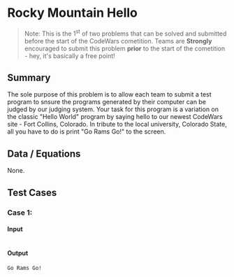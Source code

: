 # Rocky Mountain Hello
>Note: This is the 1<sup>st</sup> of two problems that can be solved and submitted before the start of the CodeWars cometition. Teams are **Strongly** encouraged to submit this problem **prior** to the start of the cometition - hey, it's basically a free point!

## Summary
The sole purpose of this problem is to allow each team to submit a test program to snsure the programs generated by their computer can be judged by our judging system. Your task for this program is a variation on the classic "Hello World" program by saying hello to our newest CodeWars site - Fort Collins, Colorado. In tribute to the local university, Colorado State, all you have to do is print "Go Rams Go!" to the screen.

## Data / Equations
None.

## Test Cases

### Case 1:
#### Input
```
```
#### Output
```
Go Rams Go!
```
